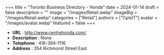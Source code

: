 +++
title = "Toronto Business Directory - Honda"
date = 2024-01-14
draft = false
description = ""
image = "/images/Retail.webp"
imageBig = "/images/Retail.webp"
categories = ["Retail"]
authors = ["CplsIT"]
avatar = "/images/avatar.webp"
featured = false
+++


* **URL** :  http://www.centrehonda.com/
* **Description** : None
* **Telephone** : 416-364-1116
* **Address** : 354 Richmond Street East